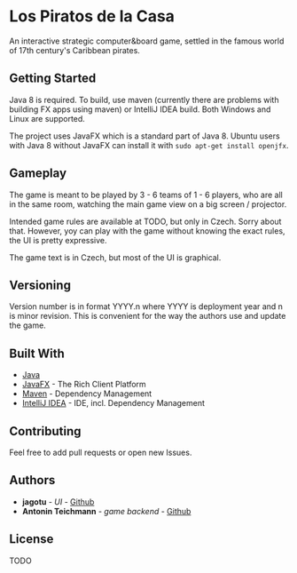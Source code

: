 # Los Piratos de la Casa

An interactive strategic computer&board game, settled in the famous world of 17th century's Caribbean pirates.

## Getting Started

Java 8 is required. To build, use maven (currently there are problems with building FX apps using maven) or IntelliJ IDEA build. Both Windows and Linux are supported.

The project uses JavaFX which is a standard part of Java 8. Ubuntu users with Java 8 without JavaFX can install it with ``sudo apt-get install openjfx``.

## Gameplay

The game is meant to be played by 3 - 6 teams of 1 - 6 players, who are all in the same room, watching the main game view on a big screen / projector.

Intended game rules are available at TODO, but only in Czech. Sorry about that. However, yoy can play with the game without knowing the exact rules, the UI is pretty expressive.

The game text is in Czech, but most of the UI is graphical.

## Versioning

Version number is in format YYYY.n where YYYY is deployment year and n is minor revision. This is convenient for the way the authors use and update the game.

## Built With

* [Java](https://www.java.com/en/)
* [JavaFX](http://www.oracle.com/technetwork/java/javase/overview/javafx-overview-2158620.html) - The Rich Client Platform
* [Maven](https://maven.apache.org/) - Dependency Management
* [IntelliJ IDEA](https://www.jetbrains.com/idea/) - IDE, incl. Dependency Management

## Contributing

Feel free to add pull requests or open new Issues.

## Authors

* **jagotu** - *UI* - [Github](https://github.com/jagotu)
* **Antonin Teichmann** - *game backend* - [Github](https://github.com/teichmaa)

## License

TODO
